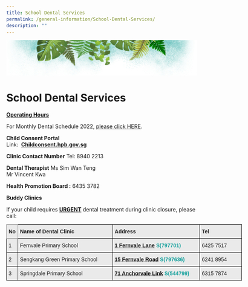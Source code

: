 ```yaml
---
title: School Dental Services
permalink: /general-information/School-Dental-Services/
description: ""
---
```

![](/images/Banner.png)

# School Dental Services

<u><b>Operating Hours</b></u>  


For Monthly Dental Schedule 2022, [please click HERE](https://docs.google.com/spreadsheets/d/1YJaCilAiXbexeZTmzUQqD7Z6QYfcEhvo/edit#gid=1678024667).


<b>Child Consent Portal</b>  
Link:  [**Childconsent.hpb.gov.sg**](https://childconsent.hpb.gov.sg/)   
  
<b>Clinic Contact Number</b> 
Tel: 8940 2213   
  
<b>Dental Therapist</b> 
Ms Sim Wan Teng   
Mr Vincent Kwa  
  
<b>Health Promotion Board :</b> 6435 3782

<b>Buddy Clinics</b>

If your child requires <u><b>URGENT</b></u> dental treatment during clinic closure, please call:

<style type="text/css">
.tg  {border-collapse:collapse;border-spacing:0;}
.tg td{border-color:black;border-style:solid;border-width:1px;font-family:Arial, sans-serif;font-size:14px;
  overflow:hidden;padding:10px 5px;word-break:normal;}
.tg th{border-color:black;border-style:solid;border-width:1px;font-family:Arial, sans-serif;font-size:14px;
  font-weight:normal;overflow:hidden;padding:10px 5px;word-break:normal;}
.tg .tg-y7qa{background-color:#EAEAEA;color:#222;text-align:left;vertical-align:top}
.tg .tg-kplg{background-color:#EAEAEA;color:#1FA4A0;font-weight:bold;text-align:left;vertical-align:top}
.tg .tg-z5wu{background-color:#EAEAEA;border-color:inherit;color:#222;font-weight:bold;text-align:left;vertical-align:top}
.tg .tg-rj1p{background-color:#EAEAEA;color:#222;font-weight:bold;text-align:left;vertical-align:top}
</style>
<table class="tg" style="undefined;table-layout: fixed; width: 623px">
<colgroup>
<col style="width: 30px">
<col style="width: 251px">
<col style="width: 231px">
<col style="width: 111px">
</colgroup>
<thead>
  <tr>
    <th class="tg-z5wu">No</th>
    <th class="tg-rj1p">Name of Dental Clinic</th>
    <th class="tg-rj1p">Address</th>
    <th class="tg-rj1p">Tel</th>
  </tr>
</thead>
<tbody>
  <tr>
    <td class="tg-y7qa">1</td>
    <td class="tg-y7qa">Fernvale Primary School</td>
    <td class="tg-kplg"><a href="https://maps.google.com/?q=1+Fernvale+Lane&entry=gmail&source=g&litebox=1">1 Fernvale Lane</a> S(797701) </td>
    <td class="tg-y7qa">6425 7517</td>
  </tr>
  <tr>
    <td class="tg-y7qa">2</td>
    <td class="tg-y7qa">Sengkang Green Primary School</td>
    <td class="tg-kplg"><a href="https://maps.google.com/?q=15+Fernvale+Road&entry=gmail&source=g&litebox=1">15 Fernvale Road</a> S(797636)</td>
    <td class="tg-y7qa">6241 8954</td>
  </tr>
  <tr>
    <td class="tg-y7qa">3</td>
    <td class="tg-y7qa">Springdale Primary School</td>
    <td class="tg-kplg"><a href="https://maps.google.com/?q=71+Anchorvale+Link&entry=gmail&source=g&litebox=1">71 Anchorvale Link</a> S(544799)</td>
    <td class="tg-y7qa">6315 7874</td>
  </tr>
</tbody>
</table>